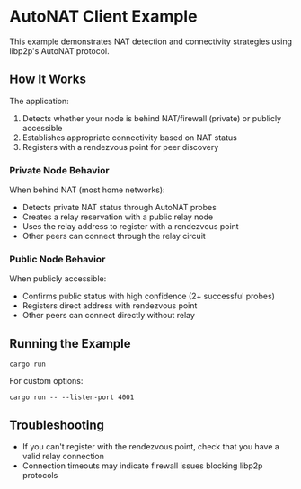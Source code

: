 # AutoNAT Client Example

This example demonstrates NAT detection and connectivity strategies using libp2p's AutoNAT protocol.

## How It Works

The application:
1. Detects whether your node is behind NAT/firewall (private) or publicly accessible
2. Establishes appropriate connectivity based on NAT status
3. Registers with a rendezvous point for peer discovery

### Private Node Behavior
When behind NAT (most home networks):
- Detects private NAT status through AutoNAT probes
- Creates a relay reservation with a public relay node
- Uses the relay address to register with a rendezvous point
- Other peers can connect through the relay circuit

### Public Node Behavior
When publicly accessible:
- Confirms public status with high confidence (2+ successful probes)
- Registers direct address with rendezvous point
- Other peers can connect directly without relay

## Running the Example

```
cargo run
```

For custom options:
```
cargo run -- --listen-port 4001
```

## Troubleshooting

- If you can't register with the rendezvous point, check that you have a valid relay connection
- Connection timeouts may indicate firewall issues blocking libp2p protocols